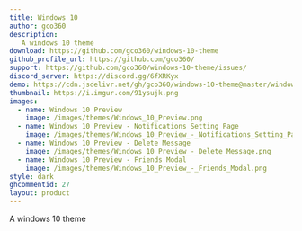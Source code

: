 ```yaml
---
title: Windows 10
author: gco360
description:
   A windows 10 theme
download: https://github.com/gco360/windows-10-theme
github_profile_url: https://github.com/gco360/
support: https://github.com/gco360/windows-10-theme/issues/
discord_server: https://discord.gg/6fXRKyx
demo: https://cdn.jsdelivr.net/gh/gco360/windows-10-theme@master/windows10.theme.css
thumbnail: https://i.imgur.com/91ysujk.png
images:
  - name: Windows 10 Preview
    image: /images/themes/Windows_10_Preview.png
  - name: Windows 10 Preview - Notifications Setting Page
    image: /images/themes/Windows_10_Preview_-_Notifications_Setting_Page.png
  - name: Windows 10 Preview - Delete Message
    image: /images/themes/Windows_10_Preview_-_Delete_Message.png
  - name: Windows 10 Preview - Friends Modal
    image: /images/themes/Windows_10_Preview_-_Friends_Modal.png
style: dark
ghcommentid: 27
layout: product
---
```

A windows 10 theme